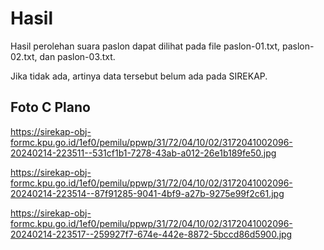 # Hasil

Hasil perolehan suara paslon dapat dilihat pada file paslon-01.txt, paslon-02.txt, dan paslon-03.txt.

Jika tidak ada, artinya data tersebut belum ada pada SIREKAP.

## Foto C Plano

https://sirekap-obj-formc.kpu.go.id/1ef0/pemilu/ppwp/31/72/04/10/02/3172041002096-20240214-223511--531cf1b1-7278-43ab-a012-26e1b189fe50.jpg

https://sirekap-obj-formc.kpu.go.id/1ef0/pemilu/ppwp/31/72/04/10/02/3172041002096-20240214-223514--87f91285-9041-4bf9-a27b-9275e99f2c61.jpg

https://sirekap-obj-formc.kpu.go.id/1ef0/pemilu/ppwp/31/72/04/10/02/3172041002096-20240214-223517--259927f7-674e-442e-8872-5bccd86d5900.jpg
